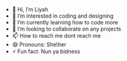 - 👋 Hi, I’m Liyah
- 👀 I’m interested in coding and designing 
- 🌱 I’m currently learning how to code more 
- 💞️ I’m looking to collaborate on any projects 
- 📫 How to reach me dont reach me 
- 😄 Pronouns: She\her 
- ⚡ Fun fact: Nun ya bidness

<!---
9hnewton/9hnewton is a ✨ special ✨ repository because its `README.md` (this file) appears on your GitHub profile.
You can click the Preview link to take a look at your changes.
--->
